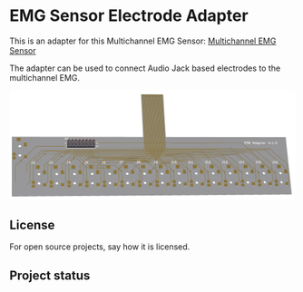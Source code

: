 # EMG Sensor Electrode Adapter
This is an adapter for this Multichannel EMG Sensor: [Multichannel EMG Sensor](./../../../../emg-sensor_board) 

The adapter can be used to connect Audio Jack based electrodes to the multichannel EMG.

![Multichannel EMG Adapter](Figures/PCB.PNG "Multichannel EMG Adapter")



## License
For open source projects, say how it is licensed.

## Project status


